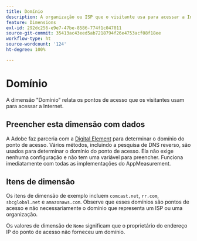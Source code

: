 ```yaml
---
title: Domínio
description: A organização ou ISP que o visitante usa para acessar a Internet.
feature: Dimensions
exl-id: 292dc256-e9e7-47be-8586-774f1c047011
source-git-commit: 35413ac43eed5ab7218794f26e4753acf08f18ee
workflow-type: ht
source-wordcount: '124'
ht-degree: 100%

---
```


# Domínio

A dimensão &quot;Domínio&quot; relata os pontos de acesso que os visitantes usam para acessar a Internet.

## Preencher esta dimensão com dados

A Adobe faz parceria com a [Digital Element](https://www.digitalelement.com/pt-pt/) para determinar o domínio do ponto de acesso. Vários métodos, incluindo a pesquisa de DNS reverso, são usados para determinar o domínio do ponto de acesso. Ela não exige nenhuma configuração e não tem uma variável para preencher. Funciona imediatamente com todas as implementações do AppMeasurement.

## Itens de dimensão

Os itens de dimensão de exemplo incluem `comcast.net`, `rr.com`, `sbcglobal.net` e `amazonaws.com`. Observe que esses domínios são pontos de acesso e não necessariamente o domínio que representa um ISP ou uma organização.

Os valores de dimensão de `None` significam que o proprietário do endereço IP do ponto de acesso não forneceu um domínio.
